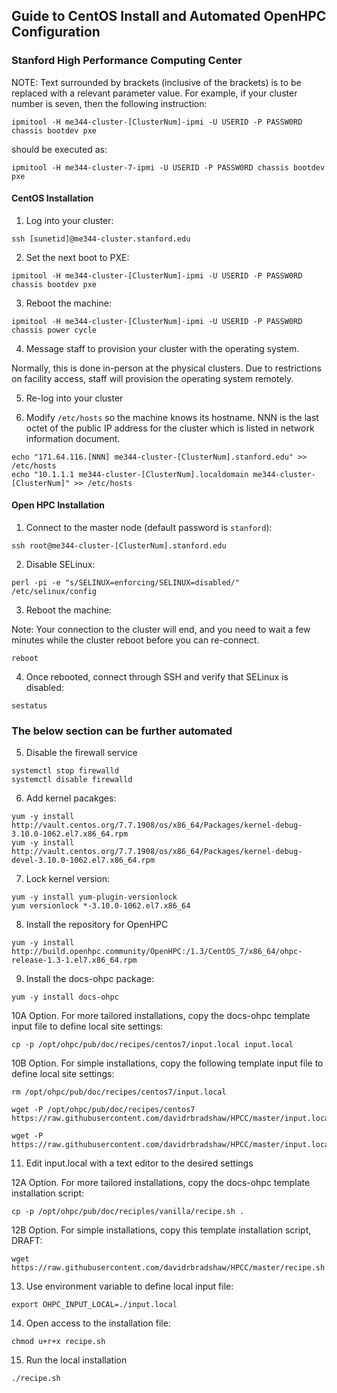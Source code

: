 ## Guide to CentOS Install and Automated OpenHPC Configuration

### Stanford High Performance Computing Center

NOTE: Text surrounded by brackets (inclusive of the brackets) is to be replaced with a relevant parameter value. For example, if your cluster number is seven, then the following instruction:
```
ipmitool -H me344-cluster-[ClusterNum]-ipmi -U USERID -P PASSW0RD chassis bootdev pxe
```
should be executed as:
```
ipmitool -H me344-cluster-7-ipmi -U USERID -P PASSW0RD chassis bootdev pxe
```

#### CentOS Installation

1. Log into your cluster:
```
ssh [sunetid]@me344-cluster.stanford.edu
```
2. Set the next boot to PXE:
```
ipmitool -H me344-cluster-[ClusterNum]-ipmi -U USERID -P PASSW0RD chassis bootdev pxe
```
3. Reboot the machine:
```
ipmitool -H me344-cluster-[ClusterNum]-ipmi -U USERID -P PASSW0RD chassis power cycle
```
4. Message staff to provision your cluster with the operating system. 

Normally, this is done in-person at the physical clusters. Due to restrictions on facility access, staff will provision the operating system remotely. 

5. Re-log into your cluster

6. Modify `/etc/hosts` so the machine knows its hostname. NNN is the last octet of the public IP address for the cluster which is listed in network information document. 
```
echo "171.64.116.[NNN] me344-cluster-[ClusterNum].stanford.edu" >> /etc/hosts
echo "10.1.1.1 me344-cluster-[ClusterNum].localdomain me344-cluster-[ClusterNum]" >> /etc/hosts
```
#### Open HPC Installation

1. Connect to the master node (default password is `stanford`):
```
ssh root@me344-cluster-[ClusterNum].stanford.edu
```

2. Disable SELinux:
```
perl -pi -e "s/SELINUX=enforcing/SELINUX=disabled/" /etc/selinux/config
```
3. Reboot the machine:

Note: Your connection to the cluster will end, and you need to wait a few minutes while the cluster reboot before you can re-connect. 
```
reboot
```
4. Once rebooted, connect through SSH and verify that SELinux is disabled:
```
sestatus
```

### The below section can be further automated
5. Disable the firewall service
```
systemctl stop firewalld
systemctl disable firewalld
```
6. Add kernel pacakges:
```
yum -y install http://vault.centos.org/7.7.1908/os/x86_64/Packages/kernel-debug-3.10.0-1062.el7.x86_64.rpm
yum -y install http://vault.centos.org/7.7.1908/os/x86_64/Packages/kernel-debug-devel-3.10.0-1062.el7.x86_64.rpm
```
7. Lock kernel version:
```
yum -y install yum-plugin-versionlock 
yum versionlock *-3.10.0-1062.el7.x86_64
```
8. Install the repository for OpenHPC
```
yum -y install http://build.openhpc.community/OpenHPC:/1.3/CentOS_7/x86_64/ohpc-release-1.3-1.el7.x86_64.rpm 
```
9. Install the docs-ohpc package:
```
yum -y install docs-ohpc
```
10A Option. For more tailored installations, copy the docs-ohpc template input file to define local site settings:
```
cp -p /opt/ohpc/pub/doc/recipes/centos7/input.local input.local
```
10B Option. For simple installations, copy the following template input file to define local site settings:
```
rm /opt/ohpc/pub/doc/recipes/centos7/input.local

wget -P /opt/ohpc/pub/doc/recipes/centos7 https://raw.githubusercontent.com/davidrbradshaw/HPCC/master/input.local

wget -P https://raw.githubusercontent.com/davidrbradshaw/HPCC/master/input.local

```
11. Edit input.local with a text editor to the desired settings

12A Option. For more tailored installations, copy the docs-ohpc template installation script:
```
cp -p /opt/ohpc/pub/doc/reciples/vanilla/recipe.sh .
```
12B Option. For simple installations, copy this template installation script, DRAFT:
```
wget https://raw.githubusercontent.com/davidrbradshaw/HPCC/master/recipe.sh
```
13. Use environment variable to define local input file:
```
export OHPC_INPUT_LOCAL=./input.local
```
14. Open access to the installation file:
```
chmod u+r+x recipe.sh
```
15. Run the local installation
```
./recipe.sh
```
